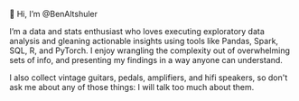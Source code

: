 👋 Hi, I’m @BenAltshuler


I’m a data and stats enthusiast who loves executing exploratory data analysis and gleaning actionable insights using tools like Pandas, Spark, SQL, R, and PyTorch.
I enjoy wrangling the complexity out of overwhelming sets of info, and presenting my findings in a way anyone can understand. 

I also collect vintage guitars, pedals, amplifiers, and hifi speakers, so don't ask me about any of those things: I will talk too much about them. 

<!---
BenAltshuler/BenAltshuler is a ✨ special ✨ repository because its `README.md` (this file) appears on your GitHub profile.
You can click the Preview link to take a look at your changes.
--->
